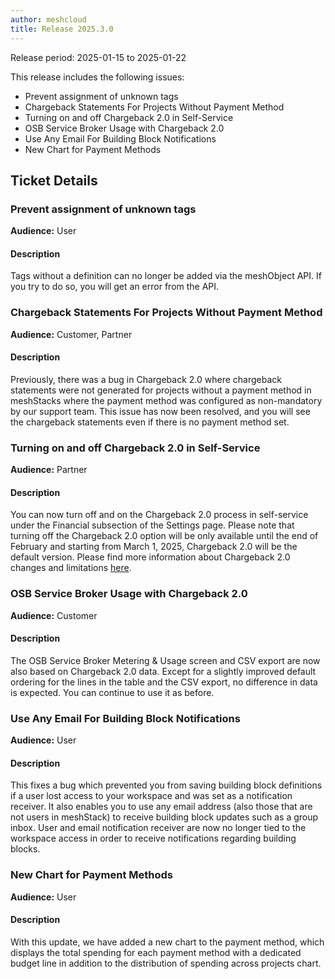 ```yaml
---
author: meshcloud
title: Release 2025.3.0
---
```


Release period: 2025-01-15 to 2025-01-22

This release includes the following issues:
* Prevent assignment of unknown tags
* Chargeback Statements For Projects Without Payment Method
* Turning on and off Chargeback 2.0 in Self-Service
* OSB Service Broker Usage with Chargeback 2.0
* Use Any Email For Building Block Notifications
* New Chart for Payment Methods
<!--truncate-->

## Ticket Details
### Prevent assignment of unknown tags
**Audience:** User


#### Description
Tags without a definition can no longer be added via the meshObject API. 
If you try to do so, you will get an error from the API.

### Chargeback Statements For Projects Without Payment Method
**Audience:** Customer, Partner


#### Description
Previously, there was a bug in Chargeback 2.0 where chargeback statements were not generated for projects without 
a payment method in meshStacks where the payment method was configured as non-mandatory by our support team. 
This issue has now been resolved, and you will see the chargeback statements even if there is no payment 
method set.

### Turning on and off Chargeback 2.0 in Self-Service
**Audience:** Partner


#### Description
You can now turn off and on the Chargeback 2.0 process in self-service under
the Financial subsection of the Settings page. Please note that turning off
the Chargeback 2.0 option will be only available until the end of February
and starting from March 1, 2025, Chargeback 2.0 will be the default version.
Please find more information about Chargeback 2.0 changes and limitations
[here](https://docs.meshcloud.io/docs/meshcloud.chargeback-v2.html).

### OSB Service Broker Usage with Chargeback 2.0
**Audience:** Customer


#### Description
The OSB Service Broker Metering & Usage screen and CSV export are now also based on Chargeback 2.0 data.
Except for a slightly improved default ordering for the lines in the table and the CSV export, no difference
in data is expected. You can continue to use it as before.

### Use Any Email For Building Block Notifications
**Audience:** User


#### Description
This fixes a bug which prevented you from saving building block definitions if a user lost access
to your workspace and was set as a notification receiver.
It also enables you to use any email address (also those that are not users in meshStack) to 
receive building block updates such as a group inbox.
User and email notification receiver are now no longer tied to the workspace access in order
to receive notifications regarding building blocks.

### New Chart for Payment Methods
**Audience:** User


#### Description
With this update, we have added a new chart to the payment method, which displays the total spending for each payment method with a dedicated 
budget line in addition to the distribution of spending across projects chart.


